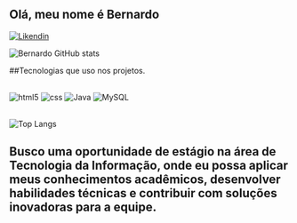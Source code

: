 ## Olá, meu nome é Bernardo

[![Likendin](https://img.shields.io/badge/LinkedIn-0077B5?style=for-the-badge&logo=linkedin&logoColor=white)](https://www.linkedin.com/in/bernardo-cardoso-4a422426b/)

![Bernardo GitHub stats](https://github-readme-stats.vercel.app/api?username=Bernardo-cardoso&show_icons=true&theme=radical)

##Tecnologias que uso nos projetos.

<div style="display: inline_block"><br/>

<img aling ="center" alt="html5" src="https://img.shields.io/badge/HTML-239120?style=for-the-badge&logo=html5&logoColor=white"/>
<img aling ="center" alt="css" src="https://img.shields.io/badge/CSS-239120?&style=for-the-badge&logo=css3&logoColor=white"/>
<img aling ="center" alt="Java" src="https://img.shields.io/badge/Java-ED8B00?style=for-the-badge&logo=openjdk&logoColor=white"/>
<img aling ="center" alt="MySQL" src="https://img.shields.io/badge/MySQL-00000F?style=for-the-badge&logo=mysql&logoColor=white"/>
</div></br>

![Top Langs](https://github-readme-stats.vercel.app/api/top-langs/?username=anuraghazra&hide_progress)

## Busco uma oportunidade de estágio na área de Tecnologia da Informação, onde eu possa aplicar meus conhecimentos acadêmicos, desenvolver habilidades técnicas e contribuir com soluções inovadoras para a equipe.
